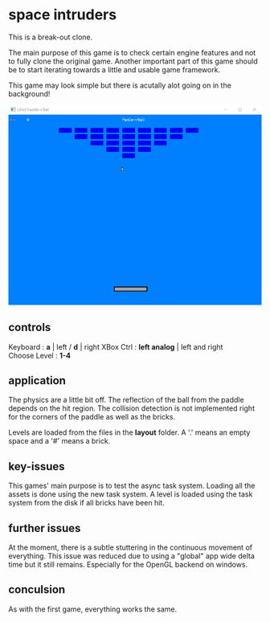 # space intruders
This is a break-out clone. 

The main purpose of this game is to check certain engine features and not to fully clone the original game. Another important part of this game should be to start iterating towards a little and usable game framework. 

This game may look simple but there is acutally alot going on in the background!

![sample](https://github.com/aconstlink/games/blob/main/02_paddle_n_ball/sample_image.png "Sample Image")


## controls
Keyboard : **a** | left / **d** | right
XBox Ctrl : **left analog** | left and right  
Choose Level : **1-4**  

## application
The physics are a little bit off. The reflection of the ball from the paddle depends on the hit region. The collision detection is not implemented right for the corners of the paddle as well as the bricks.

Levels are loaded from the files in the __layout__ folder. A '.' means an empty space and a '#' means a brick.

## key-issues
This games' main purpose is to test the async task system. Loading all the assets is done using the new task system. A level is loaded using the task system from the disk if all bricks have been hit. 

## further issues
At the moment, there is a subtle stuttering in the continuous movement of everything. This issue was reduced due to using a "global" app wide delta time but it still remains. Especially for the OpenGL backend on windows.

## conculsion
As with the first game, everything works the same. 
